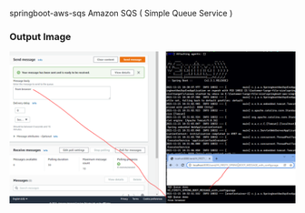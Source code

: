  springboot-aws-sqs
Amazon SQS ( Simple Queue Service )

### Output Image

![Output](/images/capture.png)
